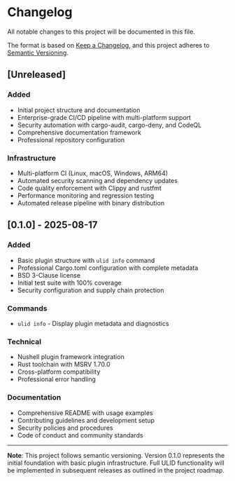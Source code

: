 # Changelog

All notable changes to this project will be documented in this file.

The format is based on [Keep a Changelog](https://keepachangelog.com/en/1.0.0/),
and this project adheres to [Semantic Versioning](https://semver.org/spec/v2.0.0.html).

## [Unreleased]

### Added
- Initial project structure and documentation
- Enterprise-grade CI/CD pipeline with multi-platform support
- Security automation with cargo-audit, cargo-deny, and CodeQL
- Comprehensive documentation framework
- Professional repository configuration

### Infrastructure
- Multi-platform CI (Linux, macOS, Windows, ARM64)
- Automated security scanning and dependency updates
- Code quality enforcement with Clippy and rustfmt
- Performance monitoring and regression testing
- Automated release pipeline with binary distribution

## [0.1.0] - 2025-08-17

### Added
- Basic plugin structure with `ulid info` command
- Professional Cargo.toml configuration with complete metadata
- BSD 3-Clause license
- Initial test suite with 100% coverage
- Security configuration and supply chain protection

### Commands
- `ulid info` - Display plugin metadata and diagnostics

### Technical
- Nushell plugin framework integration
- Rust toolchain with MSRV 1.70.0
- Cross-platform compatibility
- Professional error handling

### Documentation
- Comprehensive README with usage examples
- Contributing guidelines and development setup
- Security policies and procedures
- Code of conduct and community standards

---

**Note**: This project follows semantic versioning. Version 0.1.0 represents the initial foundation with basic plugin infrastructure. Full ULID functionality will be implemented in subsequent releases as outlined in the project roadmap.